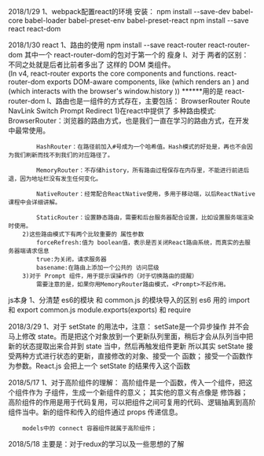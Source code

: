 2018/1/29
    1、webpack配置react的环境
        安装：
        npm install --save-dev babel-core babel-loader babel-preset-env babel-preset-react
        npm install --save react react-dom

2018/1/30
react
    1、路由的使用
        npm install --save react-router react-router-dom 其中一个 react-router-dom的包对于第一个的 瘦身
        I、对于 两者的区别：
        不同之处就是后者比前者多出了 <Link> <BrowserRouter> 这样的 DOM 类组件。  
        (In v4, react-router exports the core components and functions. react-router-dom exports DOM-aware components, like <Link> (which renders an <a>) and <BrowserRouter> (which interacts with the browser's window.history ))
        ******用的是 react-router-dom
        I、路由也是一组件的方式存在，主要包括：
            BrowserRouter Route NavLink Switch Prompt  Redirect
        1)在react中提供了 多种路由模式:
            BrowserRouter：浏览器的路由方式，也是我们一直在学习的路由方式，在开发中最常使用。

            HashRouter：在路径前加入#号成为一个哈希值。Hash模式的好处是，再也不会因为我们刷新而找不到我们的对应路径了。

            MemoryRouter：不存储history，所有路由过程保存在内存里，不能进行前进后退，因为地址栏没有发生任何变化。

            NativeRouter：经常配合ReactNative使用，多用于移动端，以后ReactNative课程中会详细讲解。

            StaticRouter：设置静态路由，需要和后台服务器配合设置，比如设置服务端渲染时使用。
        2)这些路由模式下有两个比较重要的 属性参数
            forceRefresh:值为 boolean值，表示是否关闭React路由系统，而真实的去服务器端请求信息
            true:为关闭，请求服务器
            basename:在路由上添加一个公共的 访问层级
        3)对于 Prompt 组件，用于提示误操作的（对于切换路由的提醒）
            需要注意的是，如果你用MemoryRouter路由模式，<Prompt>不起作用。
js本身
    1、分清楚 es6的模块 和 common.js 的模块导入的区别
        es6 用的  import 和 export
        common.js module.exports(exports) 和 require


2018/3/29
    1、对于 setState 的用法中，注意： setSate是一个异步操作
        并不会马上修改 state。而是把这个对象放到一个更新队列里面，稍后才会从队列当中把新的状态提取出来合并到 state 当中，然后再触发组件更新
        所以其实 setState 接受两种方式进行状态的更新，直接修改的对象、接受一个 函数；
        接受一个函数作为参数。React.js 会把上一个 setState 的结果传入这个函数

2018/5/17
    1、对于高阶组件的理解：
        高阶组件是一个函数，传入一个组件，把这个组件作为 子组件，生成一个新组件的意义；
        其实他的意义有点像是 修饰器；
        高阶组件的作用是用于代码复用，可以把组件之间可复用的代码、逻辑抽离到高阶组件当中。新的组件和传入的组件通过 props 传递信息。

        models中的 connect 容器组件就属于高阶组件；
2018/5/18
    主要是：对于redux的学习以及一些思想的了解
    


